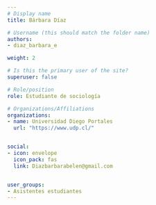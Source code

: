 ```yaml
---
# Display name
title: Bárbara Díaz 

# Username (this should match the folder name)
authors:
- diaz_barbara_e

weight: 2 

# Is this the primary user of the site?
superuser: false

# Role/position
role: Estudiante de sociología

# Organizations/Affiliations
organizations:
- name: Universidad Diego Portales
  url: "https://www.udp.cl/"


social:
- icon: envelope
  icon_pack: fas
  link: Diazbarbarabelen@gmail.com


user_groups:
- Asistentes estudiantes 
---
```



